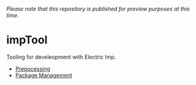 _Please note that this repository is published for preview purposes at this time._

# impTool

Tooling for develeopment with Electric Imp.

- [Prepocessing](./prepocessing-proposal.md)
- [Package Management](./package-management-proposal.md)
